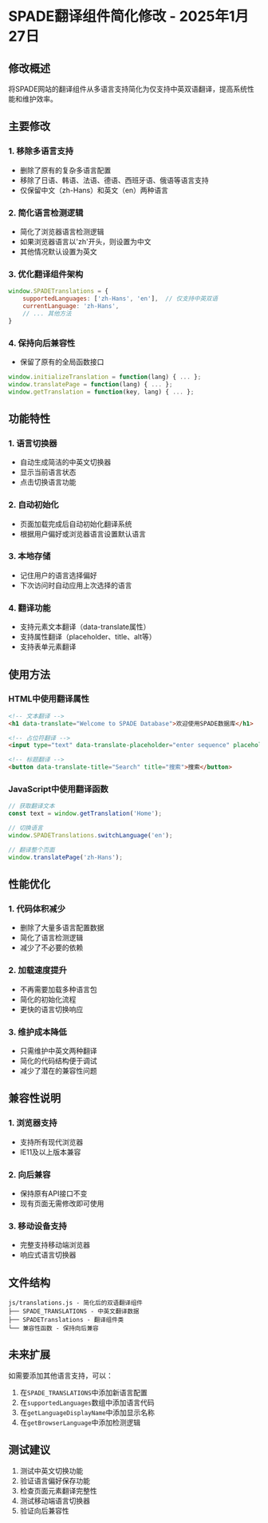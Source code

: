 # SPADE翻译组件简化修改 - 2025年1月27日

## 修改概述

将SPADE网站的翻译组件从多语言支持简化为仅支持中英双语翻译，提高系统性能和维护效率。

## 主要修改

### 1. 移除多语言支持
- 删除了原有的复杂多语言配置
- 移除了日语、韩语、法语、德语、西班牙语、俄语等语言支持
- 仅保留中文（zh-Hans）和英文（en）两种语言

### 2. 简化语言检测逻辑
- 简化了浏览器语言检测逻辑
- 如果浏览器语言以'zh'开头，则设置为中文
- 其他情况默认设置为英文

### 3. 优化翻译组件架构
```javascript
window.SPADETranslations = {
    supportedLanguages: ['zh-Hans', 'en'],  // 仅支持中英双语
    currentLanguage: 'zh-Hans',
    // ... 其他方法
}
```

### 4. 保持向后兼容性
- 保留了原有的全局函数接口
```javascript
window.initializeTranslation = function(lang) { ... };
window.translatePage = function(lang) { ... };
window.getTranslation = function(key, lang) { ... };
```

## 功能特性

### 1. 语言切换器
- 自动生成简洁的中英文切换器
- 显示当前语言状态
- 点击切换语言功能

### 2. 自动初始化
- 页面加载完成后自动初始化翻译系统
- 根据用户偏好或浏览器语言设置默认语言

### 3. 本地存储
- 记住用户的语言选择偏好
- 下次访问时自动应用上次选择的语言

### 4. 翻译功能
- 支持元素文本翻译（data-translate属性）
- 支持属性翻译（placeholder、title、alt等）
- 支持表单元素翻译

## 使用方法

### HTML中使用翻译属性
```html
<!-- 文本翻译 -->
<h1 data-translate="Welcome to SPADE Database">欢迎使用SPADE数据库</h1>

<!-- 占位符翻译 -->
<input type="text" data-translate-placeholder="enter sequence" placeholder="输入序列">

<!-- 标题翻译 -->
<button data-translate-title="Search" title="搜索">搜索</button>
```

### JavaScript中使用翻译函数
```javascript
// 获取翻译文本
const text = window.getTranslation('Home');

// 切换语言
window.SPADETranslations.switchLanguage('en');

// 翻译整个页面
window.translatePage('zh-Hans');
```

## 性能优化

### 1. 代码体积减少
- 删除了大量多语言配置数据
- 简化了语言检测逻辑
- 减少了不必要的依赖

### 2. 加载速度提升
- 不再需要加载多种语言包
- 简化的初始化流程
- 更快的语言切换响应

### 3. 维护成本降低
- 只需维护中英文两种翻译
- 简化的代码结构便于调试
- 减少了潜在的兼容性问题

## 兼容性说明

### 1. 浏览器支持
- 支持所有现代浏览器
- IE11及以上版本兼容

### 2. 向后兼容
- 保持原有API接口不变
- 现有页面无需修改即可使用

### 3. 移动设备支持
- 完整支持移动端浏览器
- 响应式语言切换器

## 文件结构

```
js/translations.js - 简化后的双语翻译组件
├── SPADE_TRANSLATIONS - 中英文翻译数据
├── SPADETranslations - 翻译组件类
└── 兼容性函数 - 保持向后兼容
```

## 未来扩展

如需要添加其他语言支持，可以：
1. 在`SPADE_TRANSLATIONS`中添加新语言配置
2. 在`supportedLanguages`数组中添加语言代码
3. 在`getLanguageDisplayName`中添加显示名称
4. 在`getBrowserLanguage`中添加检测逻辑

## 测试建议

1. 测试中英文切换功能
2. 验证语言偏好保存功能
3. 检查页面元素翻译完整性
4. 测试移动端语言切换器
5. 验证向后兼容性 